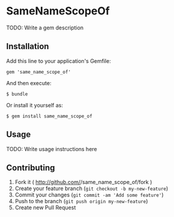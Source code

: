 # SameNameScopeOf

TODO: Write a gem description

## Installation

Add this line to your application's Gemfile:

    gem 'same_name_scope_of'

And then execute:

    $ bundle

Or install it yourself as:

    $ gem install same_name_scope_of

## Usage

TODO: Write usage instructions here

## Contributing

1. Fork it ( http://github.com/<my-github-username>/same_name_scope_of/fork )
2. Create your feature branch (`git checkout -b my-new-feature`)
3. Commit your changes (`git commit -am 'Add some feature'`)
4. Push to the branch (`git push origin my-new-feature`)
5. Create new Pull Request
